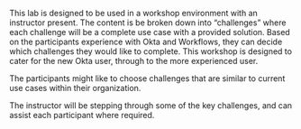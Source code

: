 ﻿This lab is designed to be used in a workshop environment with an instructor present. The content is be broken down into “challenges” where each challenge will be a complete use case with a provided solution. Based on the participants experience with Okta and Workflows, they can decide which challenges they would like to complete. This workshop is designed to cater for the new Okta user, through to the more experienced user.

The participants might like to choose challenges that are similar to current use cases within their organization.

The instructor will be stepping through some of the key challenges, and can assist each participant where required.



